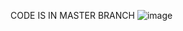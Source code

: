 CODE IS IN MASTER BRANCH 
![image](https://github.com/prashant41/Doctor_Search-Website/assets/30230584/7a2eb065-c848-412c-a244-1c08524d8f27)
